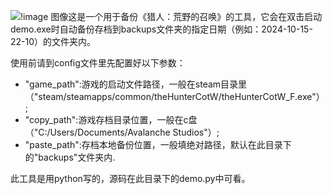 ![   !image   图像](https://github.com/user-attachments/assets/e032dfe7-9408-43db-b690-6cbb3ab2ff96)这是一个用于备份《猎人：荒野的召唤》的工具，它会在双击启动demo.exe时自动备份存档到backups文件夹的指定日期（例如：2024-10-15-22-10）的文件夹内。

使用前请到config文件里先配置好以下参数：
* "game_path":游戏的启动文件路径，一般在steam目录里（"steam/steamapps/common/theHunterCotW/theHunterCotW_F.exe"）;
* "copy_path":游戏存档目录位置，一般在c盘（"C:/Users/Documents/Avalanche Studios"）;
* "paste_path":存档本地备份位置，一般填绝对路径，默认在此目录下的"backups"文件夹内.

此工具是用python写的，源码在此目录下的demo.py中可看。

